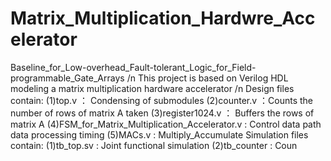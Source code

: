 # Matrix_Multiplication_Hardwre_Accelerator
Baseline_for_Low-overhead_Fault-tolerant_Logic_for_Field-programmable_Gate_Arrays /n
This project is based on Verilog HDL modeling a matrix multiplication hardware accelerator /n
Design files contain: 
(1)top.v ： Condensing of submodules
(2)counter.v ：Counts the number of rows of matrix A taken
(3)register1024.v ： Buffers the rows of matrix A
(4)FSM_for_Matrix_Multiplication_Accelerator.v : Control data path data processing timing
(5)MACs.v : Multiply_Accumulate
Simulation files contain:
(1)tb_top.sv : Joint functional simulation
(2)tb_counter : Coun
